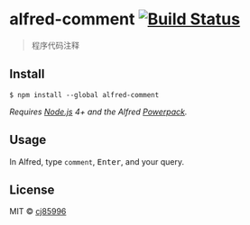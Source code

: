 # alfred-comment [![Build Status](https://travis-ci.org/chenjiefly/alfred-comment.svg?branch=master)](https://travis-ci.org/chenjiefly/alfred-comment)

> 程序代码注释


## Install

```
$ npm install --global alfred-comment
```

*Requires [Node.js](https://nodejs.org) 4+ and the Alfred [Powerpack](https://www.alfredapp.com/powerpack/).*


## Usage

In Alfred, type `comment`, <kbd>Enter</kbd>, and your query.


## License

MIT © [cj85996](https://github.com/chenjiefly)
